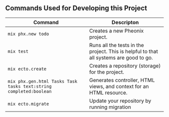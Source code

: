 ## Commands Used for Developing this Project

| Command                                                           | Descripton                                                                             |
| ----------------------------------------------------------------- | -------------------------------------------------------------------------------------- |
| `mix phx.new todo`                                                | Creates a new Pheonix project.                                                         |
| `mix test`                                                        | Runs all the tests in the project. This is helpful to that all systems are good to go. |
| `mix ecto.create`                                                 | Creates a repository (storage) for the project.                                        |
| `mix phx.gen.html Tasks Task tasks text:string completed:boolean` | Generates controller, HTML views, and context for an HTML resource.                    |
| `mix ecto.migrate`                                                | Update your repository by running migration                                            |
